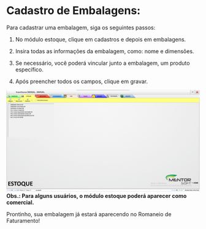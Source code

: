 # Cadastro de Embalagens:

Para cadastrar uma embalagem, siga os seguintes passos: 

1. No módulo estoque, clique em cadastros e depois em embalagens.   

2. Insira todas as informações da embalagem, como: nome e dimensões.

3. Se necessário, você poderá vincular junto a embalagem, um produto específico.

4. Após preencher todos os campos, clique em gravar.

![emb](/img/cadastro-embalagens/embalagens.gif)
**Obs.: Para alguns usuários, o módulo estoque poderá aparecer como comercial.**



Prontinho, sua embalagem já estará aparecendo no Romaneio de Faturamento!

    